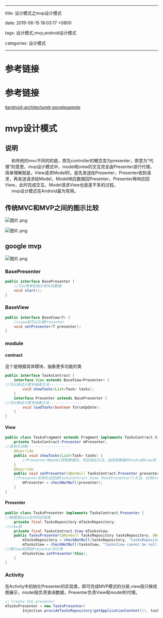 
---

title: 设计模式之mvp设计模式

date: 2019-06-15 18:03:17 +0800

tags: 设计模式,mvp,android设计模式

categories: 设计模式

---


<a name="ea6f3b87"></a>
# 参考链接
<a name="MnP5e"></a>
# 参考链接

[《android-architecture》-googlesample](https://github.com/googlesamples/android-architecture/tree/todo-mvp/)

<a name="a1b97d97"></a>
# mvp设计模式

<a name="f411d0f1"></a>
## 说明

  和传统的mvc不同的的是，原先controller的概念变为presenter，原意为“代理”的意思，mvp设计模式中，model和view的交互完全由Presenter进行代理，简单理解就是，View请求Model时，是先发送给Presenter，Presenter收到请求，再发送请求给Model，Model响应数据回Presenter，Presenter再响应回View，此时完成交互。Model请求View也是差不多的过程。<br />  mvp设计模式在Android最为常用。

<a name="58f3538c"></a>
## 传统MVC和MVP之间的图示比较

![图片.png](https://cdn.nlark.com/yuque/0/2019/png/244275/1560593554660-b181f163-839a-46c0-83e0-536e45f829de.png#align=left&display=inline&height=305&name=%E5%9B%BE%E7%89%87.png&originHeight=305&originWidth=612&size=85572&status=done&width=612)

![图片.png](https://cdn.nlark.com/yuque/0/2019/png/244275/1560593560943-ae9636cb-3452-4a4f-ba70-41c2c60bea63.png#align=left&display=inline&height=189&name=%E5%9B%BE%E7%89%87.png&originHeight=189&originWidth=663&size=55824&status=done&width=663)<br /><!--more-->
<a name="a8ea117a"></a>
## google mvp

![图片.png](https://cdn.nlark.com/yuque/0/2019/png/244275/1560593660939-242397ee-9ab1-46cc-b4ca-1ec9a2fc134e.png#align=left&display=inline&height=374&name=%E5%9B%BE%E7%89%87.png&originHeight=374&originWidth=552&size=233997&status=done&width=552)

<a name="BasePresenter"></a>
### BasePresenter

```java
public interface BasePresenter {
    //可以用来初始化相关的数据
    void start();
}
```

<a name="BaseView"></a>
### BaseView

```java
public interface BaseView<T> {
    //view层可以引用Presenter
    void setPresenter(T presenter);
}
```

<a name="module"></a>
### module

<a name="contract"></a>
#### contract
这个是根据具体模块，抽象更多功能的类

```java
public interface TasksContract {
    interface View extends BaseView<Presenter> {
//可以再设计更多抽象方法···············
        void showTasks(List<Task> tasks);
    }
    interface Presenter extends BasePresenter {
//可以再设计更多抽象方法···············
        void loadTasks(boolean forceUpdate);
    }
}
```

<a name="View"></a>
#### View

```java
public class TasksFragment extends Fragment implements TasksContract.View {
    private TasksContract.Presenter mPresenter;
//其他方法略····················
    @Override
    public void showTasks(List<Task> tasks) {
        //Presenter向model获取数据后，将回调此方法，返回有数据的tasks给View层
    }
    @Override
    public void setPresenter(@NonNull TasksContract.Presenter presenter) {
    //Presenter实例化后回调TasksContract.View 中setPresenter()方法，从而View层也获取到Presenter的引用
        mPresenter = checkNotNull(presenter);
    }
}
```

<a name="Presenter"></a>
#### Presenter

```java
public class TasksPresenter implements TasksContract.Presenter {
//数据层data包中的封装类
    private final TasksRepository mTasksRepository;
//view层
    private final TasksContract.View mTasksView;
    public TasksPresenter(@NonNull TasksRepository tasksRepository, @NonNull TasksContract.View tasksView) {
        mTasksRepository = checkNotNull(tasksRepository, "tasksRepository cannot be null");
        mTasksView = checkNotNull(tasksView, "tasksView cannot be null!");
//使View层得到Presenter的引用
        mTasksView.setPresenter(this);
    }
}
```

<a name="Activity"></a>
### Activity

在Activity中初始化Presenter的实现类，即可完成MVP模式的分层,view层只做视图展示，model层负责查询数据，Presenter负责View和model的代理。

```java
// Create the presenter
mTasksPresenter = new TasksPresenter(
        Injection.provideTasksRepository(getApplicationContext()), tasksFragment);
```

